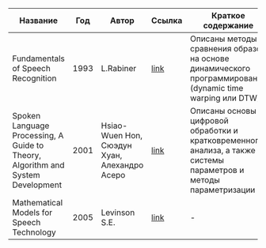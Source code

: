 | Название | Год | Автор | Ссылка | Краткое содержание |
| -------- |---- | ----- | ------ | ---- |
|Fundamentals of Speech Recognition|1993|L.Rabiner|[link](https://drive.google.com/file/d/1Nv8c9JsEeqgBu9eYKUEDa62WdLJ_21Jc/view?usp=sharing)|Описаны методы сравнения образов на основе динамического программирования (dynamic time warping или DTW)|
|Spoken Language Processing, A Guide to Theory, Algorithm and System Development|2001|Hsiao-Wuen Hon, Сюэдун Хуан, Алехандро Асеро|[link](https://drive.google.com/file/d/11DMkh7N-6CuuzwOc8byBasBcxsYLkhWI/view?usp=sharing)|Описаны основы цифровой обработки и кратковременного анализа, а также системы параметров и методы параметризации|
Mathematical Models for Speech Technology|2005|Levinson S.E.|[link](https://drive.google.com/file/d/1fwHPx1vMdjbamALlL9op_ucfiQRVQOUO/view?usp=sharing)|-|
